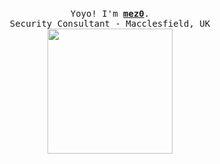 <p align="center">
  <br>
  <samp>
    Yoyo! I'm <b><a rel="nofollow noopener noreferrer" target="_blank" href="https://twitter.com/ii4xd">mez0</a></b>.
    <br>Security Consultant - Macclesfield, UK<br>
</samp>

  <img src="https://i.imgur.com/xHYaH9o.gif" width="200"/>

</p>
